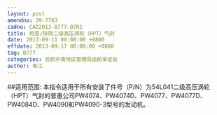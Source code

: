 ```yaml
---
layout: post
amendno: 39-7783
cadno: CAD2013-B777-07R1
title: 检查/拆除二级高压涡轮（HPT）气封
date: 2013-09-11 00:00:00 +0800
effdate: 2013-09-17 00:00:00 +0800
tag: B777
categories: 民航中南地区管理局适航审定处
author: 朱江
---
```


##适用范围:
本指令适用于所有安装了件号（P/N）为54L041二级高压涡轮（HPT）气封的普惠公司PW4074、PW4074D、PW4077、PW4077D、PW4084D、PW4090和PW4090-3型号的发动机。

